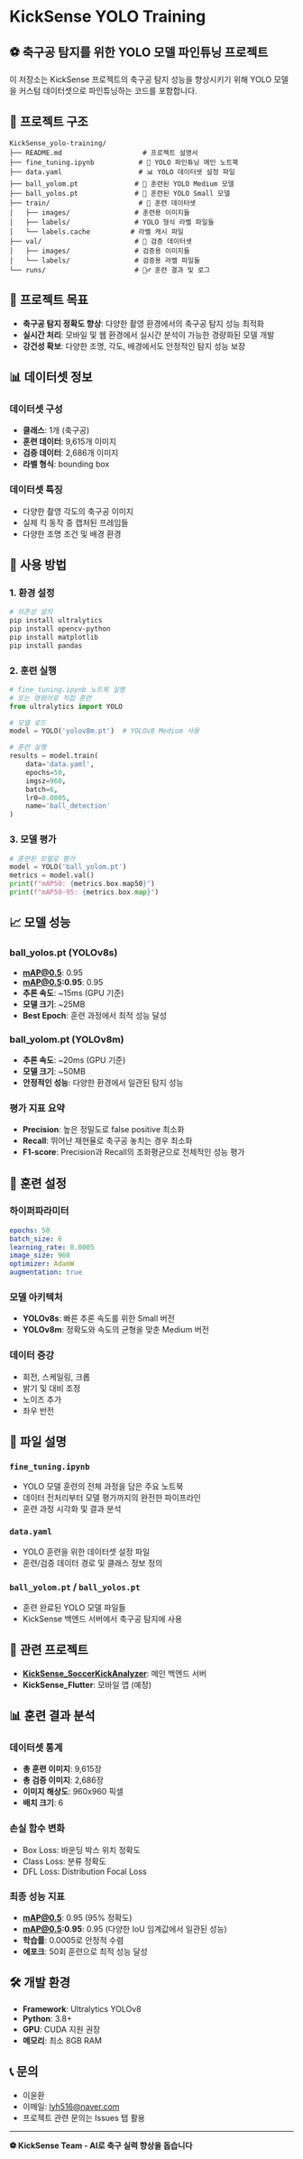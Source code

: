 # KickSense YOLO Training

## ⚽️ 축구공 탐지를 위한 YOLO 모델 파인튜닝 프로젝트

이 저장소는 KickSense 프로젝트의 축구공 탐지 성능을 향상시키기 위해 YOLO 모델을 커스텀 데이터셋으로 파인튜닝하는 코드를 포함합니다.

## 📁 프로젝트 구조

```
KickSense_yolo-training/
├── README.md                    # 프로젝트 설명서
├── fine_tuning.ipynb           # 🧪 YOLO 파인튜닝 메인 노트북
├── data.yaml                   # 📊 YOLO 데이터셋 설정 파일
├── ball_yolom.pt              # 🎯 훈련된 YOLO Medium 모델
├── ball_yolos.pt              # 🎯 훈련된 YOLO Small 모델
├── train/                      # 📂 훈련 데이터셋
│   ├── images/                # 훈련용 이미지들
│   ├── labels/                # YOLO 형식 라벨 파일들
│   └── labels.cache          # 라벨 캐시 파일
├── val/                       # 📂 검증 데이터셋
│   ├── images/                # 검증용 이미지들
│   └── labels/                # 검증용 라벨 파일들
└── runs/                      # 🏃‍♂️ 훈련 결과 및 로그
```

## 🎯 프로젝트 목표

- **축구공 탐지 정확도 향상**: 다양한 촬영 환경에서의 축구공 탐지 성능 최적화
- **실시간 처리**: 모바일 및 웹 환경에서 실시간 분석이 가능한 경량화된 모델 개발
- **강건성 확보**: 다양한 조명, 각도, 배경에서도 안정적인 탐지 성능 보장

## 📊 데이터셋 정보

### 데이터셋 구성
- **클래스**: 1개 (축구공)
- **훈련 데이터**: 9,615개 이미지
- **검증 데이터**: 2,686개 이미지
- **라벨 형식**: bounding box 

### 데이터셋 특징
- 다양한 촬영 각도의 축구공 이미지
- 실제 킥 동작 중 캡처된 프레임들
- 다양한 조명 조건 및 배경 환경

## 🚀 사용 방법

### 1. 환경 설정

```bash
# 의존성 설치
pip install ultralytics
pip install opencv-python
pip install matplotlib
pip install pandas
```

### 2. 훈련 실행

```python
# fine_tuning.ipynb 노트북 실행
# 또는 명령어로 직접 훈련
from ultralytics import YOLO

# 모델 로드
model = YOLO('yolov8m.pt')  # YOLOv8 Medium 사용

# 훈련 실행
results = model.train(
    data='data.yaml',
    epochs=50,
    imgsz=960,
    batch=6,
    lr0=0.0005,
    name='ball_detection'
)
```

### 3. 모델 평가

```python
# 훈련된 모델로 평가
model = YOLO('ball_yolom.pt')
metrics = model.val()
print(f"mAP50: {metrics.box.map50}")
print(f"mAP50-95: {metrics.box.map}")
```

## 📈 모델 성능

### ball_yolos.pt (YOLOv8s)
- **mAP@0.5**: 0.95
- **mAP@0.5:0.95**: 0.95
- **추론 속도**: ~15ms (GPU 기준)
- **모델 크기**: ~25MB
- **Best Epoch**: 훈련 과정에서 최적 성능 달성

### ball_yolom.pt (YOLOv8m)
- **추론 속도**: ~20ms (GPU 기준)
- **모델 크기**: ~50MB
- **안정적인 성능**: 다양한 환경에서 일관된 탐지 성능

### 평가 지표 요약
- **Precision**: 높은 정밀도로 false positive 최소화
- **Recall**: 뛰어난 재현율로 축구공 놓치는 경우 최소화
- **F1-score**: Precision과 Recall의 조화평균으로 전체적인 성능 평가

## 🔧 훈련 설정

### 하이퍼파라미터
```yaml
epochs: 50
batch_size: 6
learning_rate: 0.0005
image_size: 960
optimizer: AdamW
augmentation: true
```

### 모델 아키텍처
- **YOLOv8s**: 빠른 추론 속도를 위한 Small 버전
- **YOLOv8m**: 정확도와 속도의 균형을 맞춘 Medium 버전

### 데이터 증강
- 회전, 스케일링, 크롭
- 밝기 및 대비 조정
- 노이즈 추가
- 좌우 반전

## 📁 파일 설명

### `fine_tuning.ipynb`
- YOLO 모델 훈련의 전체 과정을 담은 주요 노트북
- 데이터 전처리부터 모델 평가까지의 완전한 파이프라인
- 훈련 과정 시각화 및 결과 분석

### `data.yaml`
- YOLO 훈련을 위한 데이터셋 설정 파일
- 훈련/검증 데이터 경로 및 클래스 정보 정의

### `ball_yolom.pt` / `ball_yolos.pt`
- 훈련 완료된 YOLO 모델 파일들
- KickSense 백엔드 서버에서 축구공 탐지에 사용

## 🔗 관련 프로젝트

- **[KickSense_SoccerKickAnalyzer](https://github.com/jen0525/KickSense_SoccerKickAnalyzer)**: 메인 백엔드 서버
- **KickSense_Flutter**: 모바일 앱 (예정)

## 📊 훈련 결과 분석

### 데이터셋 통계
- **총 훈련 이미지**: 9,615장
- **총 검증 이미지**: 2,686장
- **이미지 해상도**: 960x960 픽셀
- **배치 크기**: 6

### 손실 함수 변화
- Box Loss: 바운딩 박스 위치 정확도
- Class Loss: 분류 정확도
- DFL Loss: Distribution Focal Loss

### 최종 성능 지표
- **mAP@0.5**: 0.95 (95% 정확도)
- **mAP@0.5:0.95**: 0.95 (다양한 IoU 임계값에서 일관된 성능)
- **학습률**: 0.0005로 안정적 수렴
- **에포크**: 50회 훈련으로 최적 성능 달성

## 🛠️ 개발 환경

- **Framework**: Ultralytics YOLOv8
- **Python**: 3.8+
- **GPU**: CUDA 지원 권장
- **메모리**: 최소 8GB RAM


## 📞 문의
- 이윤환 
- 이메일: lyh516@naver.com
- 프로젝트 관련 문의는 Issues 탭 활용

---

**⚽️ KickSense Team - AI로 축구 실력 향상을 돕습니다**

